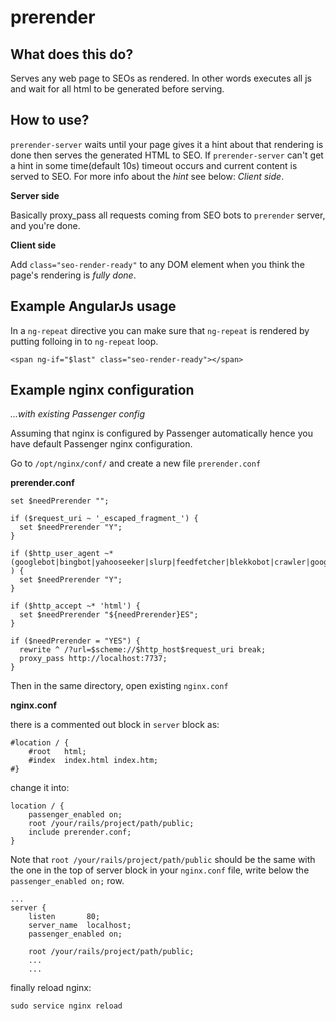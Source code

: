prerender
=========

What does this do?
------------------

Serves any web page to SEOs as rendered. In other words executes all js and wait for all html to be generated before serving.

How to use?
-----------

`prerender-server` waits until your page gives it a hint about that rendering is done then serves the generated HTML to SEO. If `prerender-server` can't get a hint in some time(default 10s) timeout occurs and current content is served to SEO. For more info about the *hint* see below: *Client side*. 

**Server side**

Basically proxy_pass all requests coming from SEO bots to `prerender` server, and you're done.

**Client side**

Add `class="seo-render-ready"` to any DOM element when you think the page's rendering is *fully done*.

Example AngularJs usage
-----------------------

In a `ng-repeat` directive you can make sure that `ng-repeat` is rendered by putting folloing in to `ng-repeat` loop.

```
<span ng-if="$last" class="seo-render-ready"></span>
```

Example nginx configuration
---------------------------

*...with existing Passenger config*

Assuming that nginx is configured by Passenger automatically hence you have default Passenger nginx configuration.

Go to `/opt/nginx/conf/` and create a new file `prerender.conf`

**prerender.conf**

```
set $needPrerender "";

if ($request_uri ~ '_escaped_fragment_') {
  set $needPrerender "Y";
}

if ($http_user_agent ~* (googlebot|bingbot|yahooseeker|slurp|feedfetcher|blekkobot|crawler|google.com) ) {
  set $needPrerender "Y";
}

if ($http_accept ~* 'html') {
  set $needPrerender "${needPrerender}ES";
}

if ($needPrerender = "YES") {
  rewrite ^ /?url=$scheme://$http_host$request_uri break;
  proxy_pass http://localhost:7737;
}
```

Then in the same directory, open existing `nginx.conf`

**nginx.conf**

there is a commented out block in `server` block as:

```
#location / {
    #root   html;
    #index  index.html index.htm;
#}
```

change it into:

```
location / {
    passenger_enabled on;
    root /your/rails/project/path/public;
    include prerender.conf;
}
``` 

Note that `root /your/rails/project/path/public` should be the same with the one in the top of server block in your `nginx.conf` file, write below the `passenger_enabled on;` row.

```
...
server {
    listen       80;
    server_name  localhost;
    passenger_enabled on;

    root /your/rails/project/path/public;
    ...
    ...
```

finally reload nginx:

```
sudo service nginx reload
```
